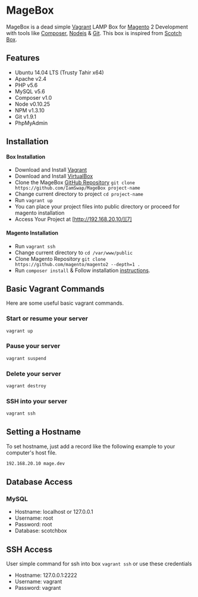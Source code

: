 # MageBox
MageBox is a dead simple [Vagrant][1] LAMP Box for [Magento][2] 2 Development with tools like [Composer][3], [Nodejs][4] &amp; [Git][5]. This box is inspired from [Scotch Box](https://github.com/scotch-io/scotch-box/).

## Features
- Ubuntu 14.04 LTS (Trusty Tahir x64)
- Apache v2.4
- PHP v5.6
- MySQL v5.6
- Composer v1.0
- Node v0.10.25
- NPM v1.3.10
- Git v1.9.1
- PhpMyAdmin


## Installation

#### Box Installation
* Download and Install [Vagrant][1]
* Download and Install [VirtualBox][6]
* Clone the MageBox [GitHub Repository](https://github.com/IamSwap/MageBox) ``` git clone https://github.com/IamSwap/MageBox project-name ```
* Change current directory to project ``` cd project-name ```
* Run ``` vagrant up ```
* You can place your project files into public directory or proceed for magento installation
* Access Your Project at  [http://192.168.20.10/][7]

#### Magento Installation
* Run ``` vagrant ssh ```
* Change current directory to ``` cd /var/www/public ```
* Clone Magento Repository ``` git clone https://github.com/magento/magento2 --depth=1 . ```
* Run ``` composer install ``` & Follow installation [instructions](http://devdocs.magento.com/guides/v2.0/install-gde/prereq/dev_install.html).



## Basic Vagrant Commands
Here are some useful basic vagrant commands.

### Start or resume your server
```bash
vagrant up
```

### Pause your server
```bash
vagrant suspend
```

### Delete your server
```bash
vagrant destroy
```

### SSH into your server
```bash
vagrant ssh
```


## Setting a Hostname
To set hostname, just add a record like the following example to your computer's host file.

```bash
192.168.20.10 mage.dev
```

## Database Access

### MySQL 

- Hostname: localhost or 127.0.0.1
- Username: root
- Password: root
- Database: scotchbox

## SSH Access
User simple command for ssh into box ``` vagrant ssh ``` or use these credentials
- Hostname: 127.0.0.1:2222
- Username: vagrant
- Password: vagrant


 [1]: https://www.vagrantup.com/downloads.html
 [2]: http://magento.com
 [3]: https://getcomposer.org
 [4]: https://nodejs.org
 [5]: https://git-scm.com
 [6]: https://www.virtualbox.org/wiki/Downloads
 [7]: http://192.168.20.10/
